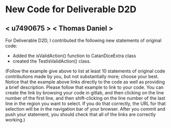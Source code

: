 # New Code for Deliverable D2D

## < u7490675 > < Thomas Daniel >

For Deliverable D2D, I contributed the following new statements of original code:

- Added the isValidAction() function to CatanDiceExtra class
- created the TestIsValidAction() class.


(Follow the example give above to list at least 10 statements of original code contributions made by you, but not substantially more; choose your best. Notice that the example above links directly to the code as well as providing a brief description.   Please follow that example to link to your code.  You can create the link by browsing your code in gitlab, and then clicking on the line number of the first line, and then shift-clicking on the line number of the last line in the region you want to select.  If you do that correctly, the URL for that selection will be in the navigation bar of your browser.  After you commit and push your statement, you should check that all of the links are correctly working.)
